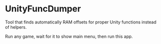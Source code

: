 # UnityFuncDumper
Tool that finds automatically RAM offsets for proper Unity functions instead of helpers.

Run any game, wait for it to show main menu, then run this app.
